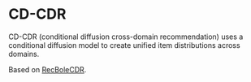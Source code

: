 # CD-CDR
CD-CDR (conditional diffusion cross-domain recommendation) uses a conditional diffusion model to create unified item distributions across domains.

Based on [RecBoleCDR](https://github.com/RUCAIBox/RecBole-CDR).
